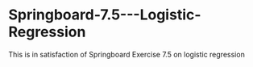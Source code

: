 # Springboard-7.5---Logistic-Regression

This is in satisfaction of Springboard Exercise 7.5 on logistic regression
